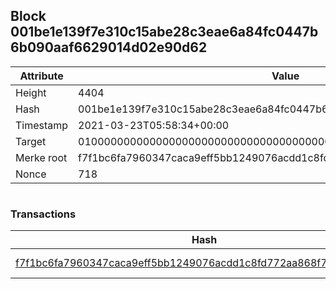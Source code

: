 ## Block 001be1e139f7e310c15abe28c3eae6a84fc0447b6b090aaf6629014d02e90d62

Attribute | Value
--- | ---
Height | 4404
Hash | 001be1e139f7e310c15abe28c3eae6a84fc0447b6b090aaf6629014d02e90d62
Timestamp | 2021-03-23T05:58:34+00:00
Target | 0100000000000000000000000000000000000000000000000000000000000000
Merke root | f7f1bc6fa7960347caca9eff5bb1249076acdd1c8fd772aa868f7daedd05f941
Nonce | 718

```

```

### Transactions

Hash | Amount
--- | ---
[f7f1bc6fa7960347caca9eff5bb1249076acdd1c8fd772aa868f7daedd05f941](f7f1bc6fa7960347caca9eff5bb1249076acdd1c8fd772aa868f7daedd05f941.md) | 10.00000000 SKEPTI 

